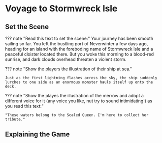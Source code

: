 # Voyage to Stormwreck Isle

## Set the Scene

??? note "Read this text to set the scene:"
    Your journey has been smooth sailing so far. You left the bustling port of Neverwinter a few days ago, heading for an island with the foreboding name of Stormwreck Isle and a peaceful cloister located there. But you woke this morning to a blood-red sunrise, and dark clouds overhead threaten a violent storm.

??? note "Show the players the illustration of their ship at sea."

    Just as the first lightning flashes across the sky, the ship suddenly lurches to one side as an enormous monster hauls itself up onto the deck.

??? note "Show the playes the illustration of the merrow and adopt a different voice for it (any voice you like, nut try to sound intimidating!) as you read this text:"

    "These waters belong to the Scaled Queen. I'm here to collect her tribute."

## Explaining the Game

